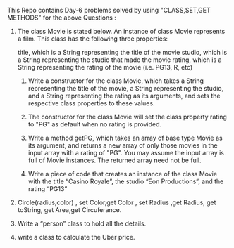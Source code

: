 This Repo contains Day-6 problems solved by using "CLASS,SET,GET METHODS" for the above Questions :

1) The class Movie is stated below. An instance of class Movie represents a film. This class has the following three properties:

    title, which is a String representing the title of the movie
    studio, which is a String representing the studio that made the movie
    rating, which is a String representing the rating of the movie (i.e. PG­13, R, etc)

    1) Write a constructor for the class Movie, which takes a String representing the title of the movie, a String representing the studio, and a String representing the rating as its arguments, and sets the respective class properties to these values.

    2) The constructor for the class Movie will set the class property rating to "PG" as default when no rating is provided.

    3) Write a method getPG, which takes an array of base type Movie as its argument, and returns a new array of only those movies in the input array with a rating of "PG". You may assume the input array is full of Movie instances. The returned array need not be full.

    4) Write a piece of code that creates an instance of the class Movie with the title “Casino Royale”, the studio “Eon Productions”, and the rating “PG­13”



2) Circle(radius,color) , set Color,get Color , set Radius ,get Radius, get toString, get Area,get Circuferance.
3) Write a “person” class to hold all the details.
4) write a class to calculate the Uber price.
